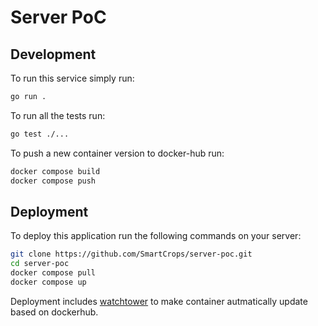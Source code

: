 # Server PoC

## Development
To run this service simply run:
```bash
go run .
```
To run all the tests run:
```bash
go test ./...
```
To push a new container version to docker-hub run:
```bash
docker compose build
docker compose push
```

## Deployment
To deploy this application run the following commands on your server:
```bash
git clone https://github.com/SmartCrops/server-poc.git
cd server-poc
docker compose pull
docker compose up
```
Deployment includes [watchtower](https://github.com/containrrr/watchtower) to make container autmatically update based on dockerhub.